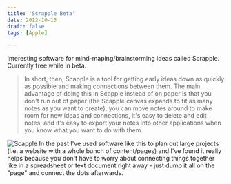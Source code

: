 ```yaml
---
title: 'Scrapple Beta'
date: 2012-10-15
draft: false
tags: [Apple]

---
```


Interesting software for mind-maping/brainstorming ideas called Scrapple. Currently free while in beta.

> In short, then, Scapple is a tool for getting early ideas down as quickly as possible and making connections between them. The main advantage of doing this in Scapple instead of on paper is that you don't run out of paper (the Scapple canvas expands to fit as many notes as you want to create), you can move notes around to make room for new ideas and connections, it's easy to delete and edit notes, and it's easy to export your notes into other applications when you know what you want to do with them.

![Scapple](https://chrisenns.com/wp-content/uploads/2012/10/ScappleSample.png "Scapple") In the past I've used software like this to plan out large projects (i.e. a website with a whole bunch of content/pages) and I've found it really helps because you don't have to worry about connecting things together like in a spreadsheet or text document right away - just dump it all on the "page" and connect the dots afterwards.